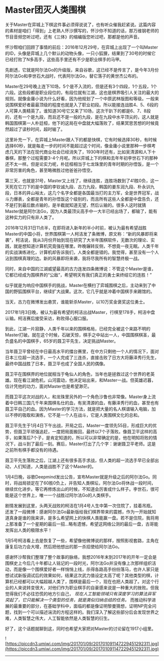 # Master团灭人类围棋

关于Master在弈城上下棋这件事必须得说说了，也有听众催我赶紧说。这篇内容的素材是咱们「得到」上老熟人怀沙撰写的，怀沙你不知道的话，那万维钢老师的节目音频您听过吧，还有《三体》的缩编版您听过吧，那都是他的声音。

怀沙帮咱们回顾了事情的前后：2016年12月29号，在弈城上出现了一个叫Master的ID，头像是弈城上几个默认的动物头像，一只小狐狸，结果到了30号的时候它已经打败了N多高手，这些高手里还有不少是职业棋手的马甲。

先剧透，它就是阿尔法Go的升级版，来自谷歌，这已经不是传言了，是今年3月份阿尔法Go和李世石大战时，代表阿尔法Go，替它落子的黄世杰公布的。

Master在29号晚上连下10场，5个是不入流的，但是还有3个四段，1个五段，1个六段。这些段都是职业段位的，有段位就有江湖，这也是棋界吸引人关注的最大的规则。就像金庸小说为什么好看，因为他规划了一个中原武林版图和等级。一般来说围棋爱好者最最顶级的程度也就是入了职业初段。所以能接连战胜4、5、6段的人可算人类精英了。谁知道30号它又来了10场，这次干趴下的都是6、7、8段的，还有一个是九段，而且还不是一般的九段，是在九段中水平顶尖的，这人就是韩国围棋第一人朴廷桓，他下的这局在中盘就大幅落败了，结果冥思苦想的时候竟然超过了读秒时间，超时输了。

这里补充一下，在弈城上Master跟人下的都是快棋，它有时候选择30秒，有时候选择60秒，就是每走一步的时间不能超过这个时间，像金庸小说里那种一步棋考虑几天的下法在现代商业社会已经消失了，1930年时还有，比如吴清源和人下十番棋，那整个过程需要3-4个月呢。所以弈城上下的棋和去年年初李世石下的那种还不太一样。但是论实力呢，朴廷桓相当于七龙珠里的青年时期的孙悟饭，是一个非常厉害的角色，甚至略微胜过他爸爸孙悟空。

第三天，也就是31号，Master又上线了，继续连胜，连胜场数到了41胜0负，这一天死在它刀下的是中国的李钦诚九段、古力九段，韩国的姜东润九段、朴永训九段，日本的井山裕太，这几个名字全都是各国最当打的主力军，全是世界冠军，战斗力爆表，全都是青年的孙悟饭这个级别的，而且所有这些人全都是中盘告负，还不是打到最后数点输的，是半截就知道无望，然后认输的。很多人这时就猜Master就是阿尔法Go，因为人类最顶尖高手中一大半已经出场了，都输了，能有这种实力的只有非人类了。

2016年12月31日11点半，在即将进入新年的半小时前，被认为最有希望战胜Master的中国小将，世界围棋第一人柯洁发了条微博，原文称：“新的风暴即将来袭”，柯洁说，我从3月份开始到现在研究了大半年围棋软件，无数次的理论、实践，就是想知道计算机究竟强在哪里。昨晚辗转反侧，不想竟一夜无眠。人类千年的实战演练进化，计算机却告诉我们，人类全都是错的。我觉得，甚至没有一个人沾到围棋真理的边。新的风暴即将来袭，我将尽我所有的智慧终极一战。

同时，来自中国的江湖威望最高的古力连发四条微博说：不管这个Master是谁，它都已经成为围棋界的“公敌”，希望明天有我们真正的勇士来终结它的连胜！”

似乎就是为响应中国棋手的挑战，Master在横扫了弈城围棋之后，主动来到了中国的野狐围棋平台，继续扩大战果。这次，它几乎就是冲着中国棋手来踢馆的。

当天，古力在微博发出悬赏，谁能斩杀Master，以10万奖金褒奖这位勇士。

2017年1月3日晚，被认为最有希望的柯洁出战Master，行棋至178手，柯洁中盘认输。柯洁赛后接受采访，称败得心服口服。

到此，江湖一片寂静，人类千年以来的围棋格局，已经完全被这个来路不明的Master打破。就在这个时候，石破天惊，棋手之中站出一人，中国围棋棋圣，最负盛名的中国棋手，65岁的聂卫平先生，决定挑战Master。

当年聂卫平曾经在中日最高水平的擂台赛里，在中方只剩他一个人的情况下，面对日本三位超一流选手，一个人完成了三连杀，直接击败了日方大将藤泽秀行先生，最终中国战胜了日本，聂卫平也成了全国人民的偶像。

聂卫平在围棋界的地位就相当于龟仙人的角色，当年也是拯救过这个世界的老英雄。现在看江湖危机，山河震动，他决定站出来，和Master一战。但英雄迟暮，估计凭他的功力，面对Master也是希望渺茫。

而聂卫平这次对战的人，和龙珠里另外的一个角色沙鲁也非常像。Master身上流着中日韩三国几千年来围棋名仕的血，有吴清源的血，有藤泽秀行的血，甚至也有聂卫平自己的血。因为Master的学习方法，就是把大量的名人棋谱输入电脑，加以不停的吸取和演练，它不是一个人在战斗，它是人类围棋文化的总和。

聂卫平先生于1月4日下午出战，开局之后，Master一度领先55目，形成巨大的优势，但聂卫平顽强追赶，一度把局面搬回，最终以7个子落败。像聂卫平这样的高手，如果落后7个子，是肯定知道的，所以可以非常确定的是，他在明知将败的情况下，战斗到了最后一刻。赛后，Master打出了几个字：谢谢聂卫平老师。这是之前所有棋手都没有的待遇。

聂卫平先生落败之后，江湖上还有很多高手求战，但人类的超一流选手早已全部出动，人们知道，人类是战胜不了这个Master的。

1月4日晚，谷歌Deepmind发出公告，宣布Master就是升级之后的阿尔法Go。同时，将战局锁定在了60胜0负上，并告知人类棋坛，阿尔法Go将休战一段时间，继续优化进步。等它再修炼出山的时候，不知道会厉害成什么样子。李世石，很可能是这个世界上，唯一一个战胜过阿尔法Go的人类棋手。

剧情发展到这里，头两天战败的柯洁在1月4号人生中第一次住院了，挂着吊瓶，还发了一段微博：感谢阿尔法Go最新版给我们棋界带来的震撼，作为一开始就知道真身是谁的我来讲，是多么希望网上的快棋人类能赢一盘。若不是住院，我将用上那准备了一个星期的最后一招...略有遗憾，希望这网络公测的最后一盘，古哥能发挥出人类的极限水平！

1月5号柯洁看上去是恢复了一些，希望像他微博说的那样，按照影视套路，主角在康复后功力会大增，然后把他想出的那一杀招使给阿尔法Go。

感谢怀沙帮我们整理了整个故事的脉络，我想2016年末到2017年的开年一定会是围棋史上今后几十年都让人铭记的一段时光，阿尔法Go并没有像上次那样组织活动，而是像一个围棋爱好者一样悄悄上线，杀得各路高手纷纷落马，也许人家只是想试试新版调试后的效果如何，结果这次武力值设定太高了呢？其他类型的棋，计算机已经都可以大幅超越人类了，围棋是最后一个，现在也把人类超了。对这个行业的人来说转变很大，对他们作为职业棋手的自豪感来说是一种重大的挫败。但我觉得我们不必往恐慌的地方引自己， *现在人工智能领域只有深度学习的算法异军突起了，它只能解决一个类型的任务，就是类似归纳总结的任务。* 而推动科学进展的最重要的部分，在基础学科中，面临的都是像证明黎曼猜想，证明NP完全问题，找到一个可以描述湍流的方程这样的。我们深入了解这些部分后会发现世界之难，人类智慧之伟大，人工智能依然是人类智慧的衍生。

好了，这个话题就聊到这，同时也希望大家把对Master的讨论留在1917小组里。

![https://piccdn3.umiwi.com/img/201701/09/201701091147229451292311.jpg](https://piccdn3.umiwi.com/img/201701/09/201701091147229451292311.jpg)

---

